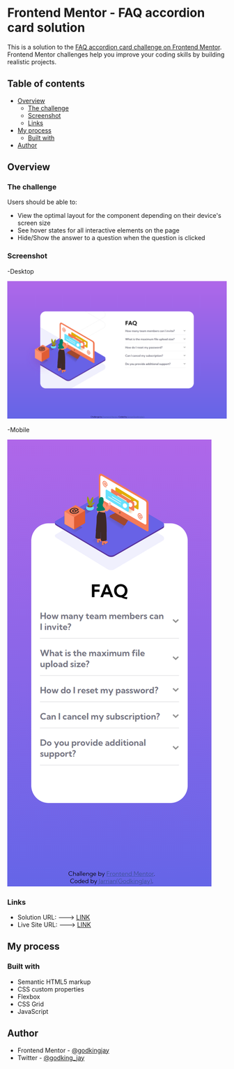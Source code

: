 # Frontend Mentor - FAQ accordion card solution

This is a solution to the [FAQ accordion card challenge on Frontend Mentor](https://www.frontendmentor.io/challenges/faq-accordion-card-XlyjD0Oam). Frontend Mentor challenges help you improve your coding skills by building realistic projects. 

## Table of contents

- [Overview](#overview)
  - [The challenge](#the-challenge)
  - [Screenshot](#screenshot)
  - [Links](#links)
- [My process](#my-process)
  - [Built with](#built-with)
- [Author](#author)

## Overview

### The challenge

Users should be able to:

- View the optimal layout for the component depending on their device's screen size
- See hover states for all interactive elements on the page
- Hide/Show the answer to a question when the question is clicked

### Screenshot

-Desktop

![Desktop](./screenshot.jpg)

-Mobile

![Mobile](./screenshot-mobile.jpg)

### Links

- Solution URL: ---> [LINK](https://www.frontendmentor.io/solutions/faq-accordion-card-responsive-hmtl-css-js-Q10j_OTpZW)
- Live Site URL: ---> [LINK](https://godkingjay.github.io/FrontendMentor-FAQ-Accordion-Card/)

## My process

### Built with

- Semantic HTML5 markup
- CSS custom properties
- Flexbox
- CSS Grid
- JavaScript

## Author

- Frontend Mentor - [@godkingjay](https://www.frontendmentor.io/profile/godkingjay)
- Twitter - [@godking_jay](https://www.twitter.com/godking_jay)
